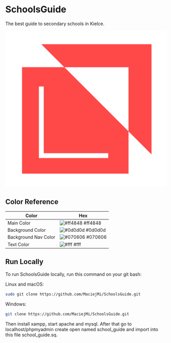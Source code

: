 # SchoolsGuide

The best guide to secondary schools in Kielce.

<img src = "./assets/img/logo.png">

## Color Reference

| Color             | Hex                                                                |
| ----------------- | ------------------------------------------------------------------ |
| Main Color | ![#ff4848](https://via.placeholder.com/10/ff4848?text=+) #ff4848 |
| Background Color | ![#0d0d0d](https://via.placeholder.com/10/0d0d0d?text=+) #0d0d0d |
| Background Nav Color | ![#070606](https://via.placeholder.com/10/070606?text=+) #070606 |
| Text Color | ![#fff](https://via.placeholder.com/10/fff?text=+) #fff |


## Run Locally

To run SchoolsGuide locally, run this command on your git bash:

Linux and macOS:
```bash
sudo git clone https://github.com/MaciejMi/SchoolsGuide.git
```
Windows:


```bash
git clone https://github.com/MaciejMi/SchoolsGuide.git
```

Then install xampp, start apache and mysql. After that go to localhost/phpmyadmin create open named school_guide and import into this file school_guide.sq.
